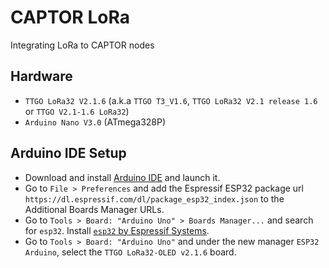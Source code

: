 # CAPTOR LoRa
Integrating LoRa to CAPTOR nodes

## Hardware

- `TTGO LoRa32 V2.1.6` (a.k.a `TTGO T3_V1.6`, `TTGO LoRa32 V2.1 release 1.6` or `TTGO V2.1-1.6 LoRa32`)
- `Arduino Nano V3.0` (ATmega328P)

## Arduino IDE Setup

- Download and install [Arduino IDE](https://www.arduino.cc/en/software) and launch it.
- Go to `File > Preferences` and add the Espressif ESP32 package url `https://dl.espressif.com/dl/package_esp32_index.json` to the Additional Boards Manager URLs.
- Go to `Tools > Board: "Arduino Uno" > Boards Manager...` and search for `esp32`. Install [`esp32` by Espressif Systems](https://github.com/espressif/arduino-esp32#readme).
- Go to `Tools > Board: "Arduino Uno"` and under the new manager `ESP32 Arduino`, select the `TTGO LoRa32-OLED v2.1.6` board.
